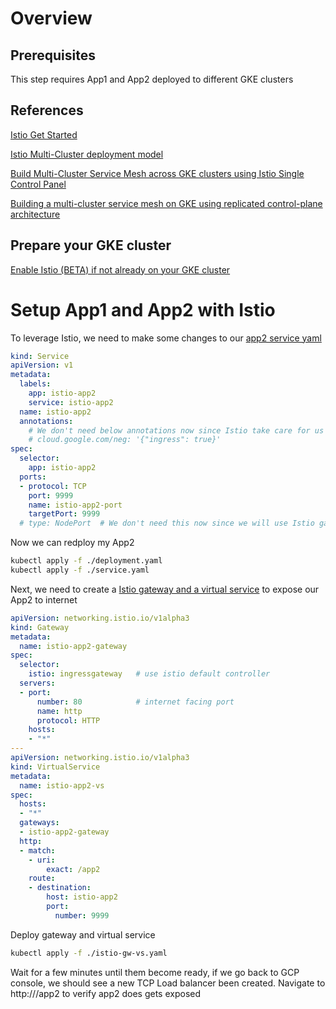 Overview
========

## Prerequisites

This step requires App1 and App2 deployed to different GKE clusters

## References

[Istio Get Started](https://istio.io/docs/setup/getting-started/#bookinfo)

[Istio Multi-Cluster deployment model](https://istio.io/docs/ops/deployment/deployment-models/#multiple-clusters)

[Build Multi-Cluster Service Mesh across GKE clusters using Istio Single Control Panel](https://cloud.google.com/solutions/building-multi-cluster-service-mesh-across-gke-clusters-using-istio-single-control-plane-architecture-single-vpc#whats-next)

[Building a multi-cluster service mesh on GKE using replicated control-plane architecture](https://cloud.google.com/solutions/building-a-multi-cluster-service-mesh-on-gke-using-replicated-control-plane-architecture)

## Prepare your GKE cluster

[Enable Istio (BETA) if not already on your GKE cluster](https://cloud.google.com/solutions/building-a-multi-cluster-service-mesh-on-gke-using-replicated-control-plane-architecture#before-you-begin)

Setup App1 and App2 with Istio
==============================

To leverage Istio, we need to make some changes to our [app2 service yaml](./app2/service.yaml)
```yaml
kind: Service
apiVersion: v1
metadata:
  labels:
    app: istio-app2
    service: istio-app2
  name: istio-app2
  annotations:
    # We don't need below annotations now since Istio take care for us
    # cloud.google.com/neg: '{"ingress": true}'
spec:
  selector:
    app: istio-app2
  ports:
  - protocol: TCP
    port: 9999
    name: istio-app2-port
    targetPort: 9999
  # type: NodePort  # We don't need this now since we will use Istio gateway to expose our service to internet
```

Now we can redploy my App2

```bash
kubectl apply -f ./deployment.yaml
kubectl apply -f ./service.yaml
```

Next, we need to create a [Istio gateway and a virtual service](./app2/istio-gw-vs.yaml) to expose our App2 to internet

```yaml
apiVersion: networking.istio.io/v1alpha3
kind: Gateway
metadata:
  name: istio-app2-gateway
spec:
  selector:
    istio: ingressgateway   # use istio default controller
  servers:
  - port:
      number: 80            # internet facing port
      name: http
      protocol: HTTP
    hosts:
    - "*"
---
apiVersion: networking.istio.io/v1alpha3
kind: VirtualService
metadata:
  name: istio-app2-vs
spec:
  hosts:
  - "*"
  gateways:
  - istio-app2-gateway
  http:
  - match:
    - uri:
        exact: /app2
    route:
    - destination:
        host: istio-app2
        port:
          number: 9999
```

Deploy gateway and virtual service

```bash
kubectl apply -f ./istio-gw-vs.yaml
```

Wait for a few minutes until them become ready, if we go back to GCP console, we should see a new TCP Load balancer been created. Navigate to http://<LB IP>/app2 to verify app2 does gets exposed
